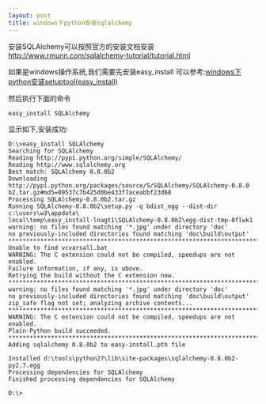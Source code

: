 ```yaml
---
layout: post
title: windows下python安装sqlalchemy
---
```


安装SQLAlchemy可以按照官方的安装文档安装
<http://www.rmunn.com/sqlalchemy-tutorial/tutorial.html>

如果是windows操作系统,我们需要先安装easy_install
可以参考:[windows下python安装setuptool(easy_install)](http://www.codeif.com/topic/1018)

然后执行下面的命令

    easy_install SQLAlchemy

<!--more-->

显示如下,安装成功:

    D:\>easy_install SQLAlchemy
    Searching for SQLAlchemy
    Reading http://pypi.python.org/simple/SQLAlchemy/
    Reading http://www.sqlalchemy.org
    Best match: SQLAlchemy 0.8.0b2
    Downloading http://pypi.python.org/packages/source/S/SQLAlchemy/SQLAlchemy-0.8.0
    b2.tar.gz#md5=09537c7b425d0be433f7aceabbf23d68
    Processing SQLAlchemy-0.8.0b2.tar.gz
    Running SQLAlchemy-0.8.0b2\setup.py -q bdist_egg --dist-dir c:\users\w3\appdata\
    local\temp\easy_install-lnagt1\SQLAlchemy-0.8.0b2\egg-dist-tmp-0flwk1
    warning: no files found matching '*.jpg' under directory 'doc'
    no previously-included directories found matching 'doc\build\output'
    ***************************************************************************
    Unable to find vcvarsall.bat
    WARNING: The C extension could not be compiled, speedups are not enabled.
    Failure information, if any, is above.
    Retrying the build without the C extension now.
    ***************************************************************************
    warning: no files found matching '*.jpg' under directory 'doc'
    no previously-included directories found matching 'doc\build\output'
    zip_safe flag not set; analyzing archive contents...
    ***************************************************************************
    WARNING: The C extension could not be compiled, speedups are not enabled.
    Plain-Python build succeeded.
    ***************************************************************************
    Adding sqlalchemy 0.8.0b2 to easy-install.pth file

    Installed d:\tools\python27\lib\site-packages\sqlalchemy-0.8.0b2-py2.7.egg
    Processing dependencies for SQLAlchemy
    Finished processing dependencies for SQLAlchemy

    D:\>